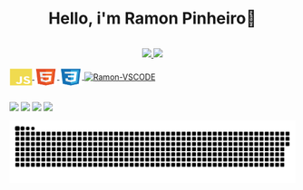 ### <h1 align="center"><strong>Hello, i'm Ramon Pinheiro👋</strong></h1>
<br>
<div align="center">
  <a href="https://github.com/hiroowsz">
  <img height="180em" src="https://github-readme-stats.vercel.app/api?username=hiroowsz&show_icons=true&theme=dracula&include_all_commits=true&count_private=true"/>
  <img height="180em" src="https://github-readme-stats.vercel.app/api/top-langs/?username=hiroowsz&layout=compact&langs_count=7&theme=dracula"/>
</div>

<div style="display: inline_block"><br>
  <img align="center" alt="Ramon-Js" height="30" width="40" src="https://raw.githubusercontent.com/devicons/devicon/master/icons/javascript/javascript-plain.svg">
  <img align="center" alt="Ramon-HTML" height="30" width="40" src="https://raw.githubusercontent.com/devicons/devicon/master/icons/html5/html5-original.svg">
  <img align="center" alt="Ramon-CSS" height="30" width="40" src="https://raw.githubusercontent.com/devicons/devicon/master/icons/css3/css3-original.svg">
  <img align="center" alt="Ramon-VSCODE" height="30" width"40" src="https://cdn.jsdelivr.net/gh/devicons/devicon/icons/vscode/vscode-original.svg">
</div>
  
##
  
<div> 
  <a href="https://www.youtube.com/hiroowsz" target="_blank"><img src="https://img.shields.io/badge/YouTube-FF0000?style=for-the-badge&logo=youtube&logoColor=white" target="_blank"></a>
  <a href="https://instagram.com/hiroowsz" target="_blank"><img src="https://img.shields.io/badge/-Instagram-%23E4405F?style=for-the-badge&logo=instagram&logoColor=white" target="_blank"></a>
 	<a href="https://www.twitch.tv/hiroowsz" target="_blank"><img src="https://img.shields.io/badge/Twitch-9146FF?style=for-the-badge&logo=twitch&logoColor=white" target="_blank"></a>
  <a href = "mailto:ramontrov@gmail.com"><img src="https://img.shields.io/badge/-Gmail-%23333?style=for-the-badge&logo=gmail&logoColor=white" target="_blank"></a>
 
  ![Snake animation](https://github.com/hiroowsz/hiroowsz/blob/output/github-contribution-grid-snake.svg)
 
</div>
